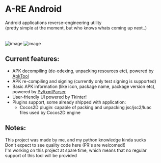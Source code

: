 # A-RE Android
Android applications reverse-engineering utility <br> (pretty simple at the moment, but who knows whats coming up next..) <br><br><br>
![image](https://user-images.githubusercontent.com/37783231/172968610-66a7b7bb-c127-4e5f-9d6a-7ea3d051cb53.png)
![image](https://user-images.githubusercontent.com/37783231/173279259-92ad82a2-38db-4fe6-8fe5-25d351a1aa5f.png)



## Current features:
- APK decompiling (de-odexing, unpacking resources etc), powered by [ApkTool](https://github.com/iBotPeaches/Apktool)
- APK re-compiling and signing (currently only test signing is supported)
- Basic APK information (like icon, package name, package version etc), powered by [PyAxmlParser](https://github.com/appknox/pyaxmlparser)
- User-friendly UI powered by Tkinter!
- Plugins support, some already shipped with application: 
    - Cocos2D plugin: capable of packing and unpacking jsc/jsc2/luac files used by Cocos2D engine

## Notes:
This project was made by me, and my python knowledge kinda sucks <br>
Don't expect to see quality code here (PR's are welcomed!) <br>
I'm working on this project at spare time, which means that no regular support of this tool will be provided

